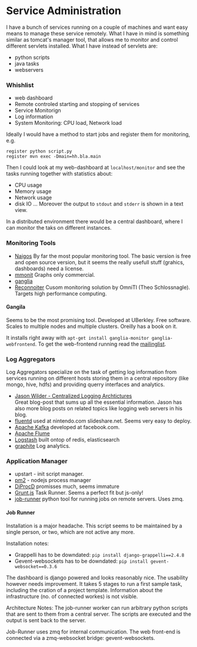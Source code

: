 # Service Administration

I have a bunch of services running on a couple of machines and want
easy means to manage these service remotely. What I have in mind
is something similar as tomcat's manager tool, that allows me
to monitor and control different servlets installed.
What I have instead of servlets are:
* python scripts
* java tasks
* webservers

### Whishlist
* web dashboard
* Remote controled starting and stopping of services
* Service Monitorign
* Log information
* System Monitoring: CPU load, Network load

Ideally I would have a method to start jobs and register them for monitoring, e.g.

    register python script.py
    register mvn exec -Dmain=hh.bla.main

Then I could look at my web-dashboard at `localhost/monitor` and see the tasks running
together with statistics about:
* CPU usage
* Memory usage
* Network usage
* disk IO ...
Moreover the output to `stdout` and `stderr` is shown in a text view.

In a distributed environment there would be a central dashboard, where I can monitor
the taks on different instances.

### Monitoring Tools
* [Naigos](http://www.nagios.com/)
  By far the most popular monitoring tool. The basic version is free and open source version,
  but it seems the really usefull stuff (grahics, dashboards) need a license.
* [mmonit](http://mmonit.com/monit/) Graphs only commercial.
* [ganglia](http://ganglia.sourceforge.net/)
* [Reconnoiter](http://labs.omniti.com/labs/reconnoiter)
  Cusom monitoring solution by OmniTI (Theo Schlossnagle). Targets high performance computing.

#### Gangila
Seems to be the most promising tool. Developed at UBerkley. Free software.
Scales to multiple nodes and multiple clusters. Oreilly has a book on it.

It installs right away with `apt-get install ganglia-monitor ganglia-webfrontend`.
To get the web-frontend running read the [mailinglist](https://www.mail-archive.com/ganglia-general@lists.sourceforge.net/msg06092.html).

### Log Aggregators
Log Aggregators specialize on the task of getting log information from services running on different hosts storing
them in a central repository (like mongo, hive, hdfs) and providing querry interfaces and analytics.

* [Jason Wilder - Centralized Logging Archtictures](http://jasonwilder.com/blog/2013/07/16/centralized-logging-architecture/)  
  Great blog-post that sums up all the essential information. Jason has also more blog posts on related topics like logging web servers in his blog.
* [fluentd](http://fluentd.org/)
  used at nintendo.com slideshare.net. Seems very easy to deploy.
* [Apache Kafka](http://kafka.apache.org/) developed at facebook.com.
* [Apache Flume](http://flume.apache.org/) 
* [Logstash](http://logstash.net/) built ontop of redis, elasticsearch
* [graphite](http://graphite.wikidot.com/) Log analytics.

### Application Manager
* upstart - init script manager.
* [pm2](https://github.com/Unitech/pm2) - nodejs process manager
* [DiProcD](http://projects.ceondo.com/p/diprocd/) promisses much, seems immature
* [Grunt.js](http://gruntjs.com/) Task Runner. Seems a perfect fit but js-only!
* [job-runner](https://github.com/spilgames/job-runner) python tool for running jobs on remote servers. Uses zmq.


#### Job Runner

Installation is a major headache. This script seems to be maintained
by a single person, or two, which are not active any more.

Installation notes:
* Grappelli has to be downdated: `pip install django-grappelli==2.4.8`
* Gevent-websockets has to be downdated: `pip install gevent-websocket==0.3.6`

The dashboard is django powered and looks reasonably nice.  The
usability however needs improvement. It takes 5 stages to run a first
sample task, including the cration of a project template. Information
about the infrastructure (no. of connected workes) is not visible.

Architecture Notes:
The job-runner worker can run arbitrary python scripts that are sent
to them from a central server. The scripts are executed and the output
is sent back to the server.

Job-Runner uses zmq for internal communication. The web front-end is connected
via a zmq-websocket bridge: gevent-websockets.

